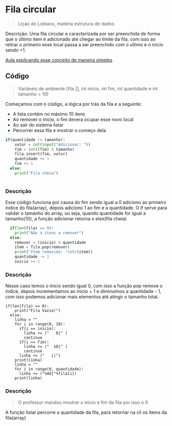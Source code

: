# Fila circular
> Lição do Lobiano, matéria estrutura de dados

Descrição: Uma fila circular e caracterizada por ser preenchida de forma que o último item é adicionado até chegar ao limite da fila, com isso ao retirar o primeiro esse local passa a ser preenchido com o ultimo e o inicio sendo +1.

[Aula explicando esse conceito de maneira simples](https://www.youtube.com/watch?v=QCb6k2nik5k&ab_channel=ProfessorIsidro)

## Código
> Variáveis de ambiente (fila [], int inicio, int fim, int quantidade e int tamanho = 10)

Começamos com o código, a lógica por trás da fila e a seguinte:

- A lista contém no máximo 10 itens 
-  Ao remover o inicio, o fim devera ocupar esse novo local
- Ao sair do sistema listar
- Percorrer essa fila e mostrar o começo dela
```python
if(quantidade != tamanho):
    valor = int(input("Adicionar: "))
    fim = int((fim) % tamanho)
    fila.insert(fim, valor)
    quantidade += 1
    fim += 1
  else:
    print("Fila cheia")
    
```
### Descrição
Esse código funciona por causa do fim sendo igual a 0 adiciono ao primeiro índice do fila(array), depois adiciono 1 ao fim e a quantidade. O if serve para validar o tamanho do array, ou seja, quando quantidade for igual a tamanho(10), a função adicionar retorna o else(fila cheia)

```python
  if(len(fila) == 0):
    print("Não a itens a remover")
  else:
    remover = (inicio) % quantidade
    item = fila.pop(remover)
    print("Item removido: "+str(item))
    quantidade -= 1
    inicio += 1
```
### Descrição
Nesse caso temos o inicio sendo igual 0, com isso a função pop remove o índice, depois incrementamos ao inicio + 1 e diminuímos a quantidade - 1, com isso podemos adicionar mais elementos até atingir o tamanho total.

```pyton
if(len(fila) == 0):
    print("Fila Vazia!")
  else:
    linha = ""
    for i in range(0, 10):
      if(i == inicio):
        linha += ("   0|" )
        continue
      if(i == fim):
        linha += ("  10|" )
		continue
      linha += ("   i|")
    print(linha)
    linha = ""
    for i in range(0, quantidade):
      linha += ("%4d|"%fila[i])
    print(linha)
```
### Descrição
> O professor mandou mostrar o inicio e fim da fila por isso o if.

A função listar percorre a quantidade da fila, para retornar na cli os items da fila(array)